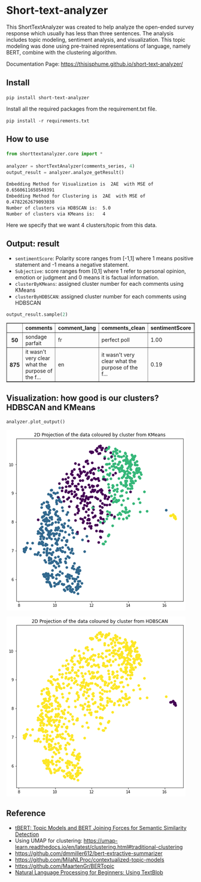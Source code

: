 # Short-text-analyzer



This ShortTextAnalyzer was created to help analyze the open-ended survey response which usually has less than three sentences. The analysis includes topic modeling, sentiment analysis, and visualization. This topic modeling was done using pre-trained representations of language, namely BERT, combine with the clustering algorithm.

Documentation Page: https://thisisphume.github.io/short-text-analyzer/

## Install

`pip install short-text-analyzer`

Install all the required packages from the requirement.txt file.

`pip install -r requirements.txt`

## How to use

```python
from shorttextanalyzer.core import *

analyzer = shortTextAnalyzer(comments_series, 4)
output_result = analyzer.analyze_getResult()
```

    
    Embedding Method for Visualization is  2AE  with MSE of 0.6560611658549391
    Embedding Method for Clustering is  2AE  with MSE of 0.4782262679093038
    Number of clusters via HDBSCAN is:  5.0
    Number of clusters via KMeans is:   4
    

Here we specify that we want 4 clusters/topic from this data.

## Output: result
- `sentimentScore`: Polarity score ranges from [-1,1] where 1 means positive statement and -1 means a negative statement. 
- `Subjective`: score ranges from [0,1] where 1 refer to personal opinion, emotion or judgment and 0 means it is factual information. 
- `clusterByKMeans`: assigned cluster number for each comments using KMeans
- `clusterByHDBSCAN`: assigned cluster number for each comments using HDBSCAN

```python
output_result.sample(2)
```




<div>
<table border="1" class="dataframe">
  <thead>
    <tr style="text-align: right;">
      <th></th>
      <th>comments</th>
      <th>comment_lang</th>
      <th>comments_clean</th>
      <th>sentimentScore</th>
      <th>subjectiveScore</th>
      <th>clusterByKMeans</th>
      <th>clusterByHDBSCAN</th>
    </tr>
  </thead>
  <tbody>
    <tr>
      <th>50</th>
      <td>sondage parfait</td>
      <td>fr</td>
      <td>perfect poll</td>
      <td>1.00</td>
      <td>1.000000</td>
      <td>2</td>
      <td>1</td>
    </tr>
    <tr>
      <th>875</th>
      <td>it wasn't very clear what the purpose of the f...</td>
      <td>en</td>
      <td>it wasn't very clear what the purpose of the f...</td>
      <td>0.19</td>
      <td>0.415833</td>
      <td>1</td>
      <td>1</td>
    </tr>
  </tbody>
</table>
</div>



## Visualization: how good is our clusters? HDBSCAN and KMeans

```python
analyzer.plot_output()
```


![png](docs/images/output_11_0.png)



![png](docs/images/output_11_1.png)


## Reference
- [tBERT: Topic Models and BERT Joining Forces for Semantic Similarity Detection](https://www.aclweb.org/anthology/2020.acl-main.630.pdf)
- Using UMAP for clustering: https://umap-learn.readthedocs.io/en/latest/clustering.html#traditional-clustering
- https://github.com/dmmiller612/bert-extractive-summarizer
- https://github.com/MilaNLProc/contextualized-topic-models
- https://github.com/MaartenGr/BERTopic
- [Natural Language Processing for Beginners: Using TextBlob](https://www.analyticsvidhya.com/blog/2018/02/natural-language-processing-for-beginners-using-textblob/#:~:text=The%20sentiment%20function%20of%20textblob,properties%2C%20polarity%2C%20and%20subjectivity.&text=Subjective%20sentences%20generally%20refer%20to,of%20%5B0%2C1%5D.)

